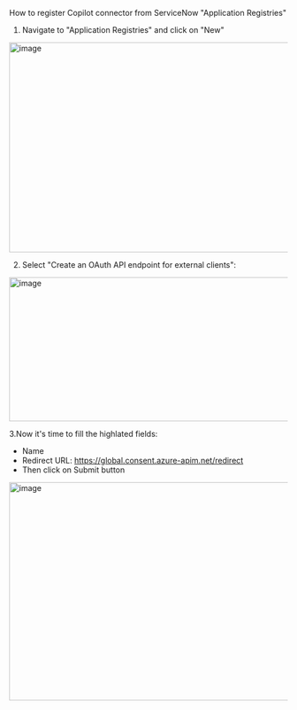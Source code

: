 How to register Copilot connector from ServiceNow "Application Registries"

1. Navigate to "Application Registries" and click on "New"
<img width="1873" height="379" alt="image" src="https://github.com/user-attachments/assets/54710b24-8a55-4020-a75a-a77ee23b978f" />

2. Select "Create an OAuth API endpoint for external clients":
<img width="709" height="260" alt="image" src="https://github.com/user-attachments/assets/fc33cc71-4ad3-4b12-a046-6c459ce8ca4c" />

3.Now it's time to fill the highlated fields:
- Name
- Redirect URL: https://global.consent.azure-apim.net/redirect
- Then click on Submit button
<img width="1134" height="394" alt="image" src="https://github.com/user-attachments/assets/22b490ee-ea76-4548-9cf4-67e124538a57" />





